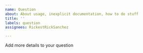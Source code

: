 ```yaml
---
name: Question
about: About usage, inexplicit documentation, how to do stuff
title: ''
labels: question
assignees: RickestRickSanchez

---
```


Add more details to your question
